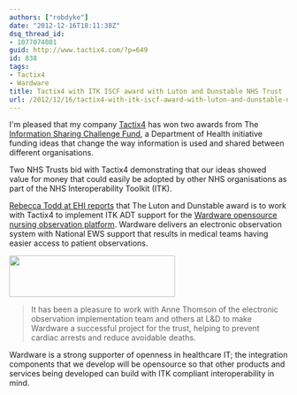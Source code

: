 ```yaml
---
authors: ["robdyke"]
date: "2012-12-16T18:11:38Z"
dsq_thread_id:
- 1077074081
guid: http://www.tactix4.com/?p=649
id: 838
tags:
- Tactix4
- Wardware
title: Tactix4 with ITK ISCF award with Luton and Dunstable NHS Trust
url: /2012/12/16/tactix4-with-itk-iscf-award-with-luton-and-dunstable-nhs-trust/
---
```

I'm pleased that my company [Tactix4](http://www.tactix4.com/) has won two awards from The [Information Sharing Challenge Fund](http://www.dh.gov.uk/health/2012/12/sharing-challenge-funding/), a Department of Health initiative funding ideas that change the way information is used and shared between different organisations.

Two NHS Trusts bid with Tactix4 demonstrating that our ideas showed value for money that could easily be adopted by other NHS organisations as part of the NHS Interoperability Toolkit (ITK).

<!--more-->

[Rebecca Todd at EHI reports](http://www.ehi.co.uk/news/EHI/8262/itk-fund-winners-announced) that The Luton and Dunstable award is to work with Tactix4 to implement ITK ADT support for the [Wardware opensource nursing observation platform](http://wardware.co.uk/). Wardware delivers an electronic observation system with National EWS support that results in medical teams having easier access to patient observations.

[<img class="aligncenter size-medium wp-image-637" title="logo_1_morepinkblue" alt="" src="http://www.tactix4.com/pubfiles/2012/02/logo_1_morepinkblue-300x75.png" width="300" height="75" />](http://www.wardware.co.uk)

> It has been a pleasure to work with Anne Thomson of the electronic observation implementation team and others at L&D to make Wardware a successful project for the trust, helping to prevent cardiac arrests and reduce avoidable deaths.

Wardware is a strong supporter of openness in healthcare IT; the integration components that we develop will be opensource so that other products and services being developed can build with ITK compliant interoperability in mind.